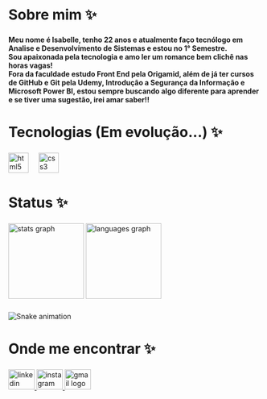 <h1 align="left">Sobre mim ✨</h1>

###

<h4 align="left">Meu nome é Isabelle, tenho 22 anos e atualmente faço tecnólogo em Analise e Desenvolvimento de Sistemas e estou no 1° Semestre.<br>Sou apaixonada pela tecnologia e amo ler um romance bem clichê nas horas vagas! <br>Fora da faculdade estudo Front End pela Origamid, além de já ter cursos de GitHub e Git pela Udemy, Introdução a Segurança da Informação e Microsoft Power BI, estou sempre buscando algo diferente para aprender e se tiver uma sugestão, irei amar saber!!</h4>

###

<h1 align="left">Tecnologias (Em evolução...) ✨</h1>

###

<div align="left">
  <img src="https://cdn.jsdelivr.net/gh/devicons/devicon/icons/html5/html5-original.svg" height="40" alt="html5 logo"  />
  <img width="12" />
  <img src="https://cdn.jsdelivr.net/gh/devicons/devicon/icons/css3/css3-original.svg" height="40" alt="css3 logo"  />
</div>

###

<h1 align="left">Status ✨</h1>

###

<div align="left">
  <img src="https://github-readme-stats.vercel.app/api?username=isabellebueno&hide_title=false&hide_rank=false&show_icons=true&include_all_commits=true&count_private=true&disable_animations=false&theme=dracula&locale=en&hide_border=false&order=1" height="150" alt="stats graph"  />
  <img src="https://github-readme-stats.vercel.app/api/top-langs?username=isabellebueno&locale=en&hide_title=false&layout=compact&card_width=320&langs_count=5&theme=dracula&hide_border=false&order=2" height="150" alt="languages graph"  />
</div>

###

<img src="https://raw.githubusercontent.com/isabellebueno/isabellebueno/output/snake.svg" alt="Snake animation" />

###

<h1 align="left">Onde me encontrar ✨</h1>

###

<div align="left">
  <a href="https://www.linkedin.com/in/isabellebueno/" target="_blank">
    <img src="https://raw.githubusercontent.com/maurodesouza/profile-readme-generator/master/src/assets/icons/social/linkedin/default.svg" width="52" height="40" alt="linkedin logo"  />
  </a>
  <a href="https://www.instagram.com/bellesetup/" target="_blank">
    <img src="https://raw.githubusercontent.com/maurodesouza/profile-readme-generator/master/src/assets/icons/social/instagram/default.svg" width="52" height="40" alt="instagram logo"  />
  </a>
  <a href="isamartinsbueno@gmail.com" target="_blank">
    <img src="https://raw.githubusercontent.com/maurodesouza/profile-readme-generator/master/src/assets/icons/social/gmail/default.svg" width="52" height="40" alt="gmail logo"  />
  </a>
</div>

###
